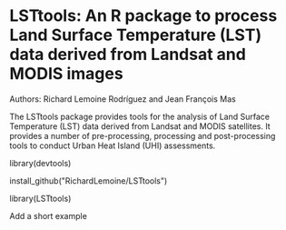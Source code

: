 # LSTtools: An R package to process Land Surface Temperature (LST) data derived from Landsat and MODIS images

Authors: Richard Lemoine Rodríguez and Jean François Mas

The LSTtools package provides tools for the analysis of Land Surface Temperature (LST) data derived from Landsat and MODIS satellites. It provides a number of pre-processing, processing and post-processing tools to conduct Urban Heat Island (UHI) assessments.

library(devtools)

install_github("RichardLemoine/LSTtools")

library(LSTtools)

Add a short example
